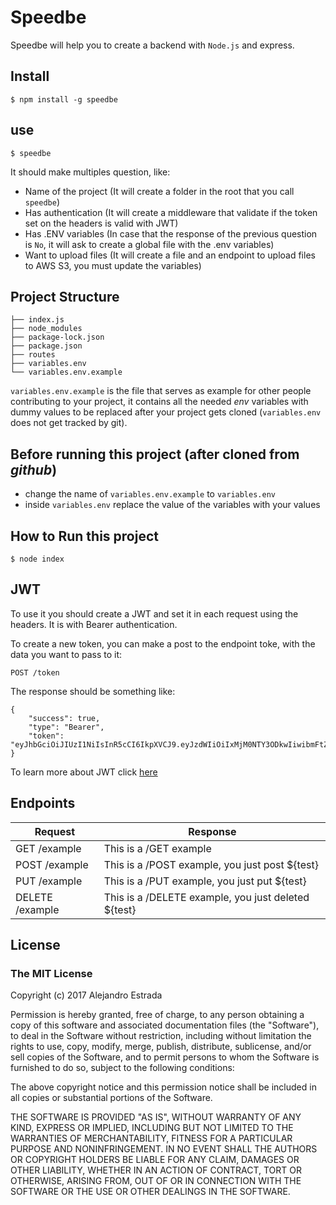 # Speedbe

Speedbe will help you to create a backend with `Node.js` and express.

## Install
```shell
$ npm install -g speedbe
```
## use
```shell
$ speedbe
```
It should make multiples question, like:
  + Name of the project (It will create a folder in the root that you call `speedbe`)
  + Has authentication (It will create a middleware that validate if the token set on the headers is valid with JWT)
  + Has .ENV variables (In case that the response of the previous question is `No`, it will ask to create a global file with the .env variables)
  + Want to upload files (It will create a file and an endpoint to upload files to AWS S3, you must update the variables)

## Project Structure
```shell
├── index.js
├── node_modules
├── package-lock.json
├── package.json
├── routes
├── variables.env
└── variables.env.example
```
`variables.env.example` is the file that serves as example for other people contributing to your project, it contains all the needed *env* variables with dummy values to be replaced after your project gets cloned (`variables.env` does not get tracked by git).

## Before running this project (after cloned from *github*)
* change the name of `variables.env.example` to `variables.env`
* inside `variables.env` replace the value of the variables with your values

## How to Run this project
```shell
$ node index
```

## JWT
To use it you should create a JWT and set it in each request using the headers. It is with Bearer authentication.

To create a new token, you can make a post to the endpoint toke, with the data you want to pass to it:
```
POST /token
```
The response should be something like:
```
{
    "success": true,
    "type": "Bearer",
    "token": "eyJhbGciOiJIUzI1NiIsInR5cCI6IkpXVCJ9.eyJzdWIiOiIxMjM0NTY3ODkwIiwibmFtZSI6IkpvaG4gRG9lIiwiYWRtaW4iOnRydWV9.TJVA95OrM7E2cBab30RMHrHDcEfxjoYZgeFONFh7HgQ"
}
```
To learn more about JWT click [here](https://jwt.io/)

## Endpoints
Request      | Response
-------------|------------------------
GET /example | This is a /GET example
POST /example| This is a /POST example, you just post ${test}
PUT /example | This is a /PUT example, you just put ${test}
DELETE /example | This is a /DELETE example, you just deleted ${test}

## License
### The MIT License

Copyright (c) 2017 Alejandro Estrada

Permission is hereby granted, free of charge, to any person obtaining a copy
of this software and associated documentation files (the "Software"), to deal
in the Software without restriction, including without limitation the rights
to use, copy, modify, merge, publish, distribute, sublicense, and/or sell
copies of the Software, and to permit persons to whom the Software is
furnished to do so, subject to the following conditions:

The above copyright notice and this permission notice shall be included in
all copies or substantial portions of the Software.

THE SOFTWARE IS PROVIDED "AS IS", WITHOUT WARRANTY OF ANY KIND, EXPRESS OR
IMPLIED, INCLUDING BUT NOT LIMITED TO THE WARRANTIES OF MERCHANTABILITY,
FITNESS FOR A PARTICULAR PURPOSE AND NONINFRINGEMENT. IN NO EVENT SHALL THE
AUTHORS OR COPYRIGHT HOLDERS BE LIABLE FOR ANY CLAIM, DAMAGES OR OTHER
LIABILITY, WHETHER IN AN ACTION OF CONTRACT, TORT OR OTHERWISE, ARISING FROM,
OUT OF OR IN CONNECTION WITH THE SOFTWARE OR THE USE OR OTHER DEALINGS IN
THE SOFTWARE.